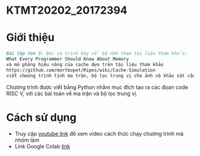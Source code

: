 # KTMT20202_20172394
# Giới thiệu
```md
Bài tập lớn 3: Đọc và trình bày về bộ nhớ theo tài liệu tham khảo:
What Every Programmer Should Know About Memory
và mô phỏng hiệu năng của cache dựa trên tài liệu tham khảo
https://github.com/mortbopet/Ripes/wiki/Cache-Simulation
viết chương trình tính ma trận, bộ lọc trung vị cho ảnh và khảo sát cấu trúc chương trình tới hiệu năng cache. 
```
Chương trình được viết bằng Python nhằm mục đích tạo ra các đọan code RISC V, với các bài toán về ma trận và bộ lọc trung vị.

# Cách sử dụng
* Truy cập [youtube link](https://youtu.be/qnPz5rxPdZU) để xem video cách thức chạy chương trình mà nhóm làm
* Link Google Colab [link](https://colab.research.google.com/drive/1XbPFkgitwHpiFOeR0SiXV7LMrhBzmLBT?usp=sharing)
